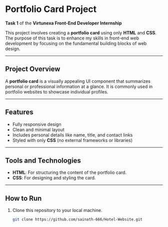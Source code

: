 # Portfolio Card Project  

**Task 1** of the **Virtunexa Front-End Developer Internship**  

This project involves creating a **portfolio card** using only **HTML** and **CSS**. The purpose of this task is to enhance my skills in front-end web development by focusing on the fundamental building blocks of web design.  

---

## Project Overview  

A **portfolio card** is a visually appealing UI component that summarizes personal or professional information at a glance. It is commonly used in portfolio websites to showcase individual profiles.  

---

## Features  

- Fully responsive design  
- Clean and minimal layout  
- Includes personal details like name, title, and contact links  
- Styled with only **CSS** (no external frameworks or libraries)  

---

## Tools and Technologies  

- **HTML**: For structuring the content of the portfolio card.  
- **CSS**: For designing and styling the card.  

---

## How to Run  

1. Clone this repository to your local machine.  
   ```bash  
   git clone https://github.com/sainath-666/Hotel-Website.git  

